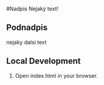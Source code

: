 #Nadpis
Nejaký text!

## Podnadpis

nejaky dalsi text

## Local Development

1. Open index.html in your browser.